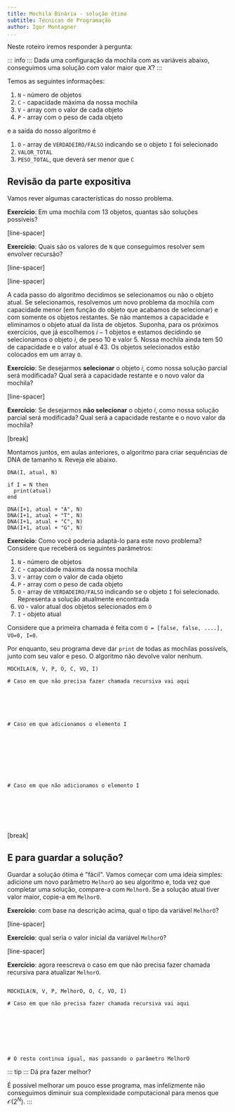 ```yaml
---
title: Mochila Binária - solução ótima
subtitle: Técnicas de Programação
author: Igor Montagner
...
```


Neste roteiro iremos responder à pergunta:

::: info :::
Dada uma configuração da mochila com as variáveis abaixo, conseguimos uma solução com valor maior que *X*?
:::

Temos as seguintes informações:

1. `N` - número de objetos
1. `C` - capacidade máxima da nossa mochila
1. `V` - array com o valor de cada objeto
1. `P` - array com o peso de cada objeto

e a saída do nosso algoritmo é 

1. `O` - array de `VERDADEIRO/FALSO` indicando se o objeto `I` foi selecionado
2. `VALOR_TOTAL`
3. `PESO_TOTAL`, que deverá ser menor que `C`

## Revisão da parte expositiva

Vamos rever algumas características do nosso problema.

**Exercício**: Em uma mochila com 13 objetos, quantas são soluções possíveis?

[line-spacer]

**Exercício**: Quais são os valores de `N` que conseguimos resolver sem envolver recursão?

[line-spacer]

[line-spacer]

A cada passo do algoritmo decidimos se selecionamos ou não o objeto atual. Se selecionamos, resolvemos um novo problema da mochila com capacidade menor (em função do objeto que acabamos de selecionar) e com somente os objetos restantes. Se não mantemos a capacidade e eliminamos o objeto atual da lista de objetos. Suponha, para os próximos exercícios, que já escolhemos $i-1$ objetos e estamos decidindo se selecionamos o objeto $i$, de peso $10$ e valor $5$. Nossa mochila ainda tem $50$ de capacidade e o valor atual é $43$. Os objetos selecionados estão colocados em um array `O`.

**Exercício**: Se desejarmos **selecionar** o objeto $i$, como nossa solução parcial será modificada? Qual será a capacidade restante e o novo valor da mochila?

[line-spacer]

**Exercício**: Se desejarmos **não selecionar** o objeto $i$, como nossa solução parcial será modificada? Qual será a capacidade restante e o novo valor da mochila?

[break]


Montamos juntos, em aulas anteriores, o algoritmo para criar sequências de DNA de tamanho `N`. Reveja ele abaixo.

```
DNA(I, atual, N)

if I = N then
  print(atual)
end

DNA(I+1, atual + "A", N)
DNA(I+1, atual + "T", N)
DNA(I+1, atual + "C", N)
DNA(I+1, atual + "G", N)
```

**Exercício**: Como você poderia adaptá-lo para este novo problema? Considere que receberá os seguintes parâmetros:

1. `N` - número de objetos
1. `C` - capacidade máxima da nossa mochila
1. `V` - array com o valor de cada objeto
1. `P` - array com o peso de cada objeto
1. `O` - array de `VERDADEIRO/FALSO` indicando se o objeto `I` foi selecionado. Representa a solução atualmente encontrada
1. `VO` - valor atual dos objetos selecionados em `O`
1. `I` - objeto atual

Considere que a primeira chamada é feita com `O = [false, false, ....], VO=0, I=0`.

Por enquanto, seu programa deve dar `print` de todas as mochilas possívels, junto com seu valor e peso. O algoritmo não devolve valor nenhum.

```
MOCHILA(N, V, P, O, C, VO, I)

# Caso em que não precisa fazer chamada recursiva vai aqui






# Caso em que adicionamos o elemento I









# Caso em que não adicionamos o elemento I





  
```

[break]

## E para guardar a solução?

Guardar a solução ótima é "fácil". Vamos começar com uma ideia simples: adicione um novo parâmetro `MelhorO` ao seu algoritmo e, toda vez que completar uma solução, compare-a com `MelhorO`. Se a solução atual tiver valor maior, copie-a em `MelhorO`.


**Exercício**: com base na descrição acima, qual o tipo da variável `MelhorO`?

[line-spacer]

**Exercício**: qual seria o valor inicial da variável `MelhorO`?

[line-spacer]

**Exercício**: agora reescreva o caso em que não precisa fazer chamada recursiva para atualizar `MelhorO`.

```

MOCHILA(N, V, P, MelhorO, O, C, VO, I)

# Caso em que não precisa fazer chamada recursiva vai aqui








# O resto continua igual, mas passando o parâmetro MelhorO  
```

::: tip :::
Dá pra fazer melhor?

É possível melhorar um pouco esse programa, mas infelizmente não conseguimos diminuir sua complexidade computacional para menos que $\mathcal{O}(2^N)$.
:::
